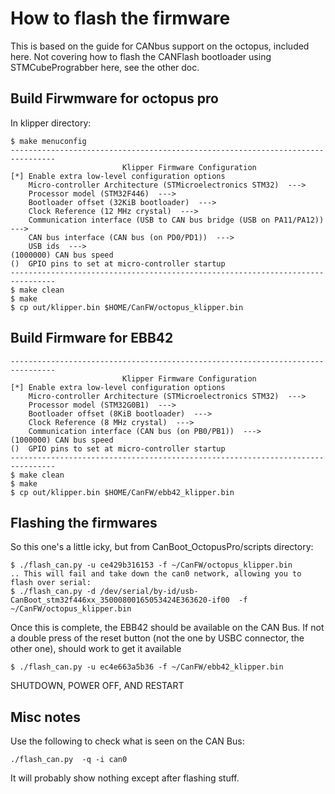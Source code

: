 # How to flash the firmware

This is based on the guide for CANbus support on the octopus, included here. Not covering how to flash the CANFlash bootloader using STMCubePrograbber here, see the other doc.

## Build Firwmware for octopus pro
In klipper directory:

```
$ make menuconfig
--------------------------------------------------------------------------------
                         Klipper Firmware Configuration
[*] Enable extra low-level configuration options
    Micro-controller Architecture (STMicroelectronics STM32)  --->
    Processor model (STM32F446)  --->
    Bootloader offset (32KiB bootloader)  --->
    Clock Reference (12 MHz crystal)  --->
    Communication interface (USB to CAN bus bridge (USB on PA11/PA12))  --->
    CAN bus interface (CAN bus (on PD0/PD1))  --->
    USB ids  --->
(1000000) CAN bus speed
()  GPIO pins to set at micro-controller startup
--------------------------------------------------------------------------------
$ make clean
$ make
$ cp out/klipper.bin $HOME/CanFW/octopus_klipper.bin
```

## Build Firmware for EBB42
```
--------------------------------------------------------------------------------
                         Klipper Firmware Configuration
[*] Enable extra low-level configuration options
    Micro-controller Architecture (STMicroelectronics STM32)  --->
    Processor model (STM32G0B1)  --->
    Bootloader offset (8KiB bootloader)  --->
    Clock Reference (8 MHz crystal)  --->
    Communication interface (CAN bus (on PB0/PB1))  --->
(1000000) CAN bus speed
()  GPIO pins to set at micro-controller startup
--------------------------------------------------------------------------------
$ make clean
$ make
$ cp out/klipper.bin $HOME/CanFW/ebb42_klipper.bin
```

## Flashing the firmwares
So this one's a little icky, but from CanBoot_OctopusPro/scripts directory:
```
$ ./flash_can.py -u ce429b316153 -f ~/CanFW/octopus_klipper.bin
.. This will fail and take down the can0 network, allowing you to flash over serial:
$ ./flash_can.py -d /dev/serial/by-id/usb-CanBoot_stm32f446xx_35000800165053424E363620-if00  -f ~/CanFW/octopus_klipper.bin
```
Once this is complete, the EBB42 should be available on the CAN Bus. If not a double press of the reset button (not the one by USBC connector, the other one), should work to get it available
```
$ ./flash_can.py -u ec4e663a5b36 -f ~/CanFW/ebb42_klipper.bin
```

SHUTDOWN, POWER OFF, AND RESTART

## Misc notes
Use the following to check what is seen on the CAN Bus:
```
./flash_can.py  -q -i can0
```
It will probably show nothing except after flashing stuff.

